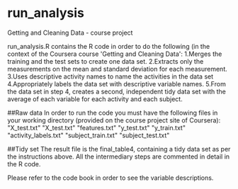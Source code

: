 # run_analysis
Getting and Cleaning Data - course project

run_analysis.R contains the R code in order to do the following (in the context of the Coursera course 
'Getting and Cleaning Data': 
1.Merges the training and the test sets to create one data set.
2.Extracts only the measurements on the mean and standard deviation for each measurement. 
3.Uses descriptive activity names to name the activities in the data set
4.Appropriately labels the data set with descriptive variable names. 
5.From the data set in step 4, creates a second, independent tidy data set with the average of each variable for each activity and each subject.

##Raw data
In order to run the code you must have the following files in your working directory (provided on the course project site of Coursera):
"X_test.txt"
"X_test.txt"
"features.txt"
"y_test.txt"
"y_train.txt"
"activity_labels.txt"
"subject_train.txt"
"subject_test.txt"

##Tidy set
The result file is the final_table4, containing a tidy data set as per the instructions above.
All the intermediary steps are commented in detail in the R code.

Please refer to the code book in order to see the variable descriptions.
